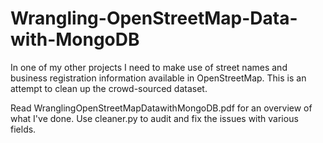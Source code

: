 # Wrangling-OpenStreetMap-Data-with-MongoDB
In one of my other projects I need to make use of street names and business registration information available in OpenStreetMap. 
This is an attempt to clean up the crowd-sourced dataset.


Read WranglingOpenStreetMapDatawithMongoDB.pdf for an overview of what I've done. Use cleaner.py to audit and fix the issues with various fields. 
